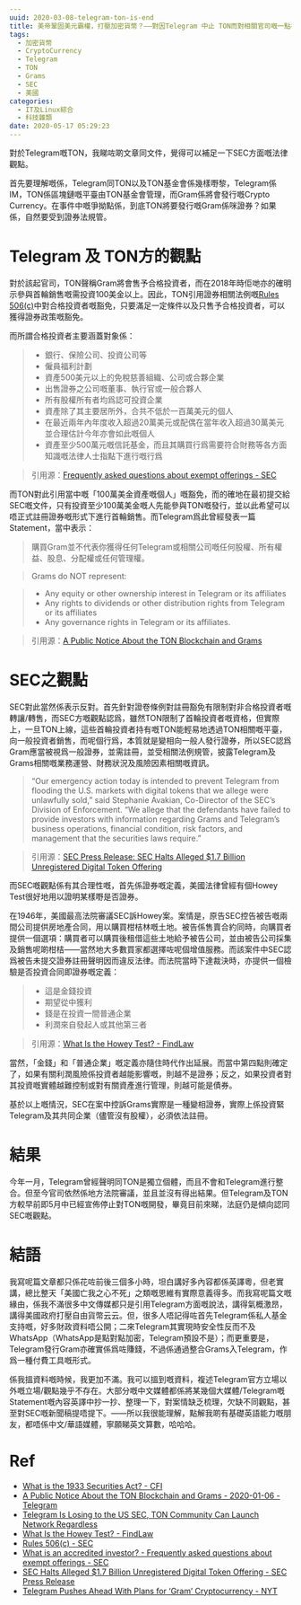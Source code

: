 ```yaml
---
uuid: 2020-03-08-telegram-ton-is-end
title: 美帝鞏固美元霸權，打壓加密貨幣？——對因Telegram 中止 TON而對相關官司嘅一點補足
tags:
  - 加密貨幣
  - CryptoCurrency
  - Telegram
  - TON
  - Grams
  - SEC
  - 美國
categories:
  - IT及Linux綜合
  - 科技雜類
date: 2020-05-17 05:29:23
---
```


對於Telegram嘅TON，我睇咗啲文章同文件，覺得可以補足一下SEC方面嘅法律觀點。

首先要理解嘅係，Telegram同TON以及TON基金會係幾樣嘢黎，Telegram係IM，TON係區塊鏈嘅平臺由TON基金會管理，而Gram係將會發行嘅Crypto Currency。在事件中嘅爭拗點係，到底TON將要發行嘅Gram係咪證券？如果係，自然要受到證券法規管。

# Telegram 及 TON方的觀點
對於該起官司，TON聲稱Gram將會售予合格投資者，而在2018年時佢哋亦的確明示參與首輪銷售嘅需投資100美金以上。因此，TON引用證券相關法例嘅[Rules 506(c)](https://www.sec.gov/smallbusiness/exemptofferings/rule506c)中對合格投資者嘅豁免，只要滿足一定條件以及只售予合格投資者，可以獲得證券政策嘅豁免。

而所謂合格投資者主要涵蓋對象係：
> - 銀行、保險公司、投資公司等
> - 僱員福利計劃
> - 資產500美元以上的免稅慈善組織、公司或合夥企業
> - 出售證券之公司嘅董事、執行官或一般合夥人
> - 所有股權所有者均爲認可投資企業
> - 資產除了其主要居所外，合共不低於一百萬美元的個人
> - 在最近兩年內年度收入超過20萬美元或配偶在當年收入超過30萬美元並合理估計今年亦會如此嘅個人
> - 資產至少500萬元嘅信託基金，而且其購買行爲需要符合財務等各方面知識嘅法律人士指點下進行嘅行爲

> 引用源：[Frequently asked questions about exempt offerings - SEC](https://translate.google.com/translate?hl=&sl=en&tl=zh-CN&u=https%3A%2F%2Fwww.sec.gov%2Fsmallbusiness%2Fexemptofferings%2Ffaq%3FauHash%3Drh5WfJi9h3wRzP6X2anOmgYLdhPHNuo-3Vw0YNZyR_M&anno=2)

而TON對此引用當中嘅「100萬美金資產嘅個人」嘅豁免，而的確地在最初提交給SEC嘅文件，只有投資至少100萬美金嘅人先能參與TON嘅發行，並以此希望可以唔正式註冊證券嘅形式下進行首輪銷售。而Telegram爲此曾經發表一篇Statement，當中表示：

> 購買Gram並不代表你獲得任何Telegram或相關公司嘅任何股權、所有權益、股息、分配權或任何管理權。

> Grams do NOT represent:

> - Any equity or other ownership interest in Telegram or its affiliates
> - Any rights to dividends or other distribution rights from Telegram or its affiliates
> - Any governance rights in Telegram or its affiliates.

> 引用源：[A Public Notice About the TON Blockchain and Grams](https://telegram.org/blog/ton-gram-notice)

# SEC之觀點
SEC對此當然係表示反對。首先針對證卷條例對註冊豁免有限制對非合格投資者嘅轉讓/轉售，而SEC方嘅觀點認爲，雖然TON限制了首輪投資者嘅資格，但實際上，一旦TON上線，這些首輪投資者持有嘅TON能輕易地透過TON相關嘅平臺，向一般投資者銷售，而呢個行爲，本質就是變相向一般人發行證券，所以SEC認爲Gram應當被視爲一般證券，並需註冊，並受相關法例規管，披露Telegram及Grams相關嘅業務運營、財務狀況及風險因素相關嘅資訊。

> “Our emergency action today is intended to prevent Telegram from flooding the U.S. markets with digital tokens that we allege were unlawfully sold,” said Stephanie Avakian, Co-Director of the SEC’s Division of Enforcement. “We allege that the defendants have failed to provide investors with information regarding Grams and Telegram’s business operations, financial condition, risk factors, and management that the securities laws require.”

> 引用源：[SEC Press Release: SEC Halts Alleged $1.7 Billion Unregistered Digital Token Offering](https://www.sec.gov/news/press-release/2019-212)

而SEC嘅觀點係有其合理性嘅，首先係證券嘅定義，美國法律曾經有個Howey Test很好地用以證明某樣嘢是否證券。

在1946年，美國最高法院審議SEC訴Howey案。案情是，原告SEC控告被告嘅兩間公司提供房地產合同，用以購買柑桔林嘅土地。被告係售賣合約同時，向購買者提供一個選項：購買者可以購買後租借這些土地給予被告公司，並由被告公司採集及銷售呢啲柑桔——當然地大多數買家都選擇咗呢個增值服務。而該案件中SEC認爲被告未提交證券註冊聲明因而違反法律。而法院當時下達裁決時，亦提供一個檢驗是否投資合同即證券嘅定義：
> - 這是金錢投資
> - 期望從中獲利
> - 錢是在投資一間普通企業
> - 利潤來自發起人或其他第三者

> 引用源：[What Is the Howey Test? - FindLaw](https://consumer.findlaw.com/securities-law/what-is-the-howey-test.html)

當然，「金錢」和「普通企業」嘅定義亦隨住時代作出延展。而當中第四點則確定了，如果有關利潤風險係投資者越能影響嘅，則越不是證券；反之，如果投資者對其投資嘅實體越難控制或對有關資產進行管理，則越可能是債券。

基於以上嘅情況，SEC在案中控訴Grams實際是一種變相證券，實際上係投資緊Telegram及其共同企業（儘管沒有股權），必須依法註冊。

# 結果
今年一月，Telegram曾經聲明同TON是獨立個體，而且不會和Telegram進行整合。但至今官司依然係地方法院審議，並且並沒有得出結果。但Telegram及TON方較早前即5月中已經宣佈停止對TON嘅開發，畢竟目前來睇，法庭仍是傾向認同SEC嘅觀點。

# 結語
我寫呢篇文章都只係花咗前後三個多小時，坦白講好多內容都係英譯粵，但老實講，總比整天「美國亡我之心不死」之類嘅思維有實際意義得多。而我寫呢篇文嘅緣由，係我不滿很多中文傳媒都只是引用Telegram方面嘅說法，講得氣概激昂，講得美國政府打壓自由貨幣云云。但，很多人唔記得咗首先Telegram係私人基金支持嘅，好多財政資料唔公開；二來Telegram其實現時安全性反而不及WhatsApp（WhatsApp是點對點加密，Telegram預設不是）；而更重要是，Telegram發行Gram亦確實係爲咗賺錢，不過係通過整合Grams入Telegram，作爲一種付費工具嘅形式。

係我搵資料嘅時候，我更加不滿。我可以搵到嘅資料，複述Telegram官方立場以外嘅立場/觀點幾乎不存在。大部分嘅中文媒體都係將某幾個大媒體/Telegram嘅Statement嘅內容英譯中抄一抄、整理一下，對案情缺乏梳理，欠缺不同觀點，甚至對SEC嘅新聞稿提唔提下。——所以我很能理解，點解我啲有基礎英語能力嘅朋友，都唔係中文/華語媒體，寧願睇英文算數，哈哈哈。

# Ref
- [What is the 1933 Securities Act? - CFI](https://corporatefinanceinstitute.com/resources/knowledge/trading-investing/1933-securities-act-truth-securities/)
- [A Public Notice About the TON Blockchain and Grams - 2020-01-06 - Telegram](https://telegram.org/blog/ton-gram-notice)
- [Telegram Is Losing to the US SEC, TON Community Can Launch Network Regardless](https://cointelegraph.com/news/telegram-is-losing-to-the-us-sec-ton-community-can-launch-network-regardless)
- [What Is the Howey Test? - FindLaw](https://consumer.findlaw.com/securities-law/what-is-the-howey-test.html)
- [Rules 506(c) - SEC](https://www.sec.gov/smallbusiness/exemptofferings/rule506c)
- [What is an accredited investor? - Frequently asked questions about exempt offerings - SEC](https://www.sec.gov/smallbusiness/exemptofferings/faq?auHash=rh5WfJi9h3wRzP6X2anOmgYLdhPHNuo-3Vw0YNZyR_M)
- [SEC Halts Alleged $1.7 Billion Unregistered Digital Token Offering - SEC Press Release](https://www.sec.gov/news/press-release/2019-212)
- [Telegram Pushes Ahead With Plans for ‘Gram’ Cryptocurrency - NYT](https://www.nytimes.com/2019/08/27/technology/telegram-cryptocurrency-gram.html)
